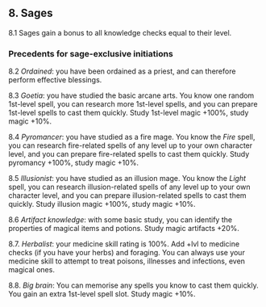 <h2>8. Sages</h2>

8.1 Sages gain a bonus to all knowledge checks equal to their level.

<h3>Precedents for sage-exclusive initiations</h3>

8.2 _Ordained_: you have been ordained as a priest, and can therefore perform effective blessings.

8.3 _Goetia_: you have studied the basic arcane arts. You know one random 1st-level spell, you can research more 1st-level spells, and you can prepare 1st-level spells to cast them quickly. Study 1st-level magic +100%, study magic +10%.

8.4 _Pyromancer_: you have studied as a fire mage. You know the _Fire_ spell, you can research fire-related spells of any level up to your own character level, and you can prepare fire-related spells to cast them quickly. Study pyromancy +100%, study magic +10%.

8.5 _Illusionist_: you have studied as an illusion mage. You know the _Light_ spell, you can research illusion-related spells of any level up to your own character level, and you can prepare illusion-related spells to cast them quickly. Study illusion magic +100%, study magic +10%.

8.6 _Artifact knowledge_: with some basic study, you can identify the properties of magical items and potions. Study magic artifacts +20%.

8.7. _Herbalist_: your medicine skill rating is 100%. Add +lvl to medicine checks (if you have your herbs) and foraging. You can always use your medicine skill to attempt to treat poisons, illnesses and infections, even magical ones.

8.8. _Big brain_: You can memorise any spells you know to cast them quickly. You gain an extra 1st-level spell slot. Study magic +10%.
